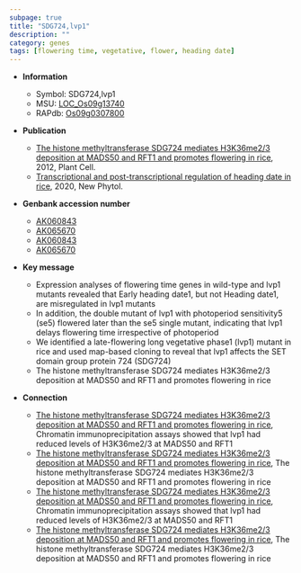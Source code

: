 ```yaml
---
subpage: true
title: "SDG724,lvp1"
description: ""
category: genes
tags: [flowering time, vegetative, flower, heading date]
---
```


* **Information**  
    + Symbol: SDG724,lvp1  
    + MSU: [LOC_Os09g13740](http://rice.plantbiology.msu.edu/cgi-bin/ORF_infopage.cgi?orf=LOC_Os09g13740)  
    + RAPdb: [Os09g0307800](http://rapdb.dna.affrc.go.jp/viewer/gbrowse_details/irgsp1?name=Os09g0307800)  

* **Publication**  
    + [The histone methyltransferase SDG724 mediates H3K36me2/3 deposition at MADS50 and RFT1 and promotes flowering in rice](http://www.ncbi.nlm.nih.gov/pubmed?term=The+histone+methyltransferase+SDG724+mediates+H3K36me2/3+deposition+at+MADS50+and+RFT1+and+promotes+flowering+in+rice%5BTitle%5D), 2012, Plant Cell.
    + [Transcriptional and post-transcriptional regulation of heading date in rice](http://www.ncbi.nlm.nih.gov/pubmed?term=Transcriptional+and+post-transcriptional+regulation+of+heading+date+in+rice%5BTitle%5D), 2020, New Phytol.

* **Genbank accession number**  
    + [AK060843](http://www.ncbi.nlm.nih.gov/nuccore/AK060843)
    + [AK065670](http://www.ncbi.nlm.nih.gov/nuccore/AK065670)
    + [AK060843](http://www.ncbi.nlm.nih.gov/nuccore/AK060843)
    + [AK065670](http://www.ncbi.nlm.nih.gov/nuccore/AK065670)

* **Key message**  
    + Expression analyses of flowering time genes in wild-type and lvp1 mutants revealed that Early heading date1, but not Heading date1, are misregulated in lvp1 mutants
    + In addition, the double mutant of lvp1 with photoperiod sensitivity5 (se5) flowered later than the se5 single mutant, indicating that lvp1 delays flowering time irrespective of photoperiod
    + We identified a late-flowering long vegetative phase1 (lvp1) mutant in rice and used map-based cloning to reveal that lvp1 affects the SET domain group protein 724 (SDG724)
    + The histone methyltransferase SDG724 mediates H3K36me2/3 deposition at MADS50 and RFT1 and promotes flowering in rice

* **Connection**  
    + [The histone methyltransferase SDG724 mediates H3K36me2/3 deposition at MADS50 and RFT1 and promotes flowering in rice](http://www.ncbi.nlm.nih.gov/pubmed?term=The+histone+methyltransferase+SDG724+mediates+H3K36me2/3+deposition+at+MADS50+and+RFT1+and+promotes+flowering+in+rice%5BTitle%5D), Chromatin immunoprecipitation assays showed that lvp1 had reduced levels of H3K36me2/3 at MADS50 and RFT1
    + [The histone methyltransferase SDG724 mediates H3K36me2/3 deposition at MADS50 and RFT1 and promotes flowering in rice](http://www.ncbi.nlm.nih.gov/pubmed?term=The+histone+methyltransferase+SDG724+mediates+H3K36me2/3+deposition+at+MADS50+and+RFT1+and+promotes+flowering+in+rice%5BTitle%5D), The histone methyltransferase SDG724 mediates H3K36me2/3 deposition at MADS50 and RFT1 and promotes flowering in rice
    + [The histone methyltransferase SDG724 mediates H3K36me2/3 deposition at MADS50 and RFT1 and promotes flowering in rice](http://www.ncbi.nlm.nih.gov/pubmed?term=The+histone+methyltransferase+SDG724+mediates+H3K36me2/3+deposition+at+MADS50+and+RFT1+and+promotes+flowering+in+rice%5BTitle%5D), Chromatin immunoprecipitation assays showed that lvp1 had reduced levels of H3K36me2/3 at MADS50 and RFT1
    + [The histone methyltransferase SDG724 mediates H3K36me2/3 deposition at MADS50 and RFT1 and promotes flowering in rice](http://www.ncbi.nlm.nih.gov/pubmed?term=The+histone+methyltransferase+SDG724+mediates+H3K36me2/3+deposition+at+MADS50+and+RFT1+and+promotes+flowering+in+rice%5BTitle%5D), The histone methyltransferase SDG724 mediates H3K36me2/3 deposition at MADS50 and RFT1 and promotes flowering in rice



